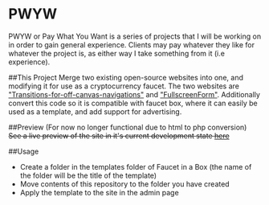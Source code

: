 # PWYW
PWYW or Pay What You Want is a series of projects that I will be working on in order to gain general experience. Clients may pay whatever they like for whatever the project is, as either way I take something from it (i.e experience). 

##This Project
Merge two existing open-source websites into one, and modifying it for use as a cryptocurrency faucet. The two websites are ["Transitions-for-off-canvas-navigations"](http://tympanus.net/codrops/2013/08/28/transitions-for-off-canvas-navigations/) and ["FullscreenForm"](http://tympanus.net/Development/FullscreenForm/). Additionally convert this code so it is compatible with faucet box, where it can easily be used as a template, and add support for advertising.

##Preview (For now no longer functional due to html to php conversion)
~~See a live preview of the site in it's current development state [here](http://htmlpreview.github.io/?https://github.com/BurnBabyBurn71/PWYW_Faucet/blob/master/index.html)~~

##Usage
 - Create a folder in the templates folder of Faucet in a Box (the name of the folder will be the title of the template)
 - Move contents of this repository to the folder you have created
 - Apply the template to the site in the admin page